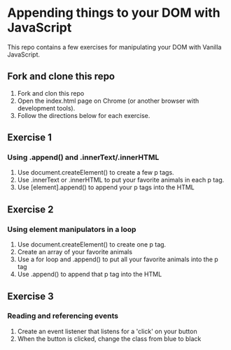 # Appending things to your DOM with JavaScript
This repo contains a few exercises for manipulating your DOM with Vanilla JavaScript.

## Fork and clone this repo
1. Fork and clon this repo
2. Open the index.html page on Chrome (or another browser with development tools).
3. Follow the directions below for each exercise.

## Exercise 1
### Using .append() and .innerText/.innerHTML
1. Use document.createElement() to create a few p tags.
2. Use .innerText or .innerHTML to put your favorite animals in each p tag.
3. Use [element].append() to append your p tags into the HTML

## Exercise 2
### Using element manipulators in a loop
1. Use document.createElement() to create one p tag.
2. Create an array of your favorite animals
3. Use a for loop and .append() to put all your favorite animals into the p tag
4. Use .append() to append that p tag into the HTML

## Exercise 3
### Reading and referencing events
1. Create an event listener that listens for a 'click' on your button
2. When the button is clicked, change the class from blue to black
